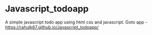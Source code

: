 # Javascript_todoapp
A simple javascript todo app using html css and javascript.
Goto app - https://rahulk67.github.io/Javascript_todoapp/
